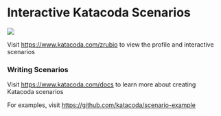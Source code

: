 # Interactive Katacoda Scenarios

[![](http://shields.katacoda.com/katacoda/zrubio/count.svg)](https://www.katacoda.com/zrubio "Get your profile on Katacoda.com")

Visit https://www.katacoda.com/zrubio to view the profile and interactive scenarios

### Writing Scenarios
Visit https://www.katacoda.com/docs to learn more about creating Katacoda scenarios

For examples, visit https://github.com/katacoda/scenario-example
